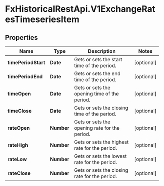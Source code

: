 # FxHistoricalRestApi.V1ExchangeRatesTimeseriesItem

## Properties

Name | Type | Description | Notes
------------ | ------------- | ------------- | -------------
**timePeriodStart** | **Date** | Gets or sets the start time of the period. | [optional] 
**timePeriodEnd** | **Date** | Gets or sets the end time of the period. | [optional] 
**timeOpen** | **Date** | Gets or sets the opening time of the period. | [optional] 
**timeClose** | **Date** | Gets or sets the closing time of the period. | [optional] 
**rateOpen** | **Number** | Gets or sets the opening rate for the period. | [optional] 
**rateHigh** | **Number** | Gets or sets the highest rate for the period. | [optional] 
**rateLow** | **Number** | Gets or sets the lowest rate for the period. | [optional] 
**rateClose** | **Number** | Gets or sets the closing rate for the period. | [optional] 


